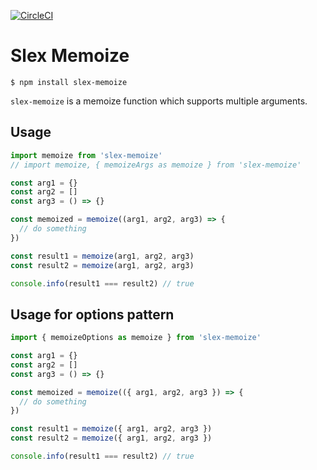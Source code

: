 [![CircleCI](https://circleci.com/gh/alexstroukov/slex-memoize.svg?style=svg)](https://circleci.com/gh/alexstroukov/slex-memoize)

# Slex Memoize

```
$ npm install slex-memoize
```

`slex-memoize` is a memoize function which supports multiple arguments.

## Usage

```javascript
import memoize from 'slex-memoize'
// import memoize, { memoizeArgs as memoize } from 'slex-memoize'

const arg1 = {}
const arg2 = []
const arg3 = () => {}

const memoized = memoize((arg1, arg2, arg3) => {
  // do something
})

const result1 = memoize(arg1, arg2, arg3)
const result2 = memoize(arg1, arg2, arg3)

console.info(result1 === result2) // true
```
## Usage for options pattern


```javascript
import { memoizeOptions as memoize } from 'slex-memoize'

const arg1 = {}
const arg2 = []
const arg3 = () => {}

const memoized = memoize(({ arg1, arg2, arg3 }) => {
  // do something
})

const result1 = memoize({ arg1, arg2, arg3 })
const result2 = memoize({ arg1, arg2, arg3 })

console.info(result1 === result2) // true
```
